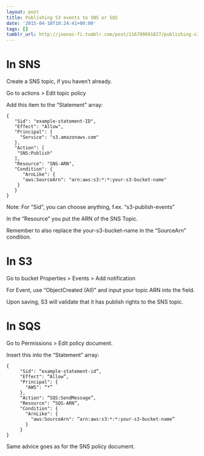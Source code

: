 ```yaml
---
layout: post
title: Publishing S3 events to SNS or SQS
date: '2015-04-18T10:24:41+00:00'
tags: []
tumblr_url: http://joonas-fi.tumblr.com/post/116709891827/publishing-s3-events-to-a-sns-or-sqs
---
```


In SNS
======

Create a SNS topic, if you haven’t already.

Go to actions > Edit topic policy

Add this item to the “Statement” array:

	{
	   "Sid": "example-statement-ID",
	   "Effect": "Allow",
	   "Principal": {
	     "Service": "s3.amazonaws.com"
	   },
	   "Action": [
	    "SNS:Publish"
	   ],
	   "Resource": "SNS-ARN",
	   "Condition": {
	      "ArnLike": {
	      "aws:SourceArn": "arn:aws:s3:*:*:your-s3-bucket-name"
	    }
	   }
	}

Note: For “Sid”, you can choose anything, f.ex. “s3-publish-events”

In the “Resource” you put the ARN of the SNS Topic.

Remember to also replace the your-s3-bucket-name in the “SourceArn” condition.

In S3
=====

Go to bucket Properties > Events > Add notification

For Event, use “ObjectCreated (All)” and input your topic ARN into the field.

Upon saving, S3 will validate that it has publish rights to the SNS topic.

In SQS
======

Go to Permissions > Edit policy document.

Insert this into the “Statement” array:

	{
	     "Sid": “example-statement-id”,
	     "Effect": “Allow”,
	     "Principal": {
	       "AWS": “*”
	     },
	     "Action": “SQS:SendMessage”,
	     "Resource": “SQS-ARN”,
	     "Condition": {
	       "ArnLike": {
	         "aws:SourceArn": “arn:aws:s3:*:*:your-s3-bucket-name”
	       }
	     }
	}

Same advice goes as for the SNS policy document.
